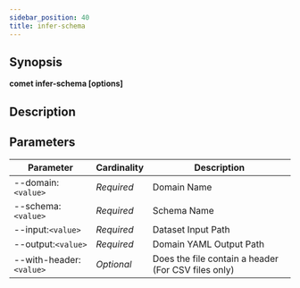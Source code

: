 ```yaml
---
sidebar_position: 40
title: infer-schema
---
```



## Synopsis

**comet infer-schema [options]**

## Description


## Parameters

Parameter|Cardinality|Description
---|---|---
--domain:`<value>`|*Required*|Domain Name
--schema:`<value>`|*Required*|Schema Name
--input:`<value>`|*Required*|Dataset Input Path
--output:`<value>`|*Required*|Domain YAML Output Path
--with-header:`<value>`|*Optional*|Does the file contain a header (For CSV files only)
